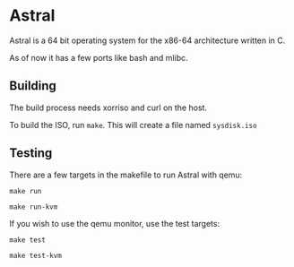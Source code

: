 # Astral

Astral is a 64 bit operating system for the x86-64 architecture written in C.

As of now it has a few ports like bash and mlibc.

## Building

The build process needs xorriso and curl on the host.

To build the ISO, run ``make``. This will create a file named ``sysdisk.iso``

## Testing

There are a few targets in the makefile to run Astral with qemu:

``make run``

``make run-kvm``

If you wish to use the qemu monitor, use the test targets:

``make test``

``make test-kvm``
